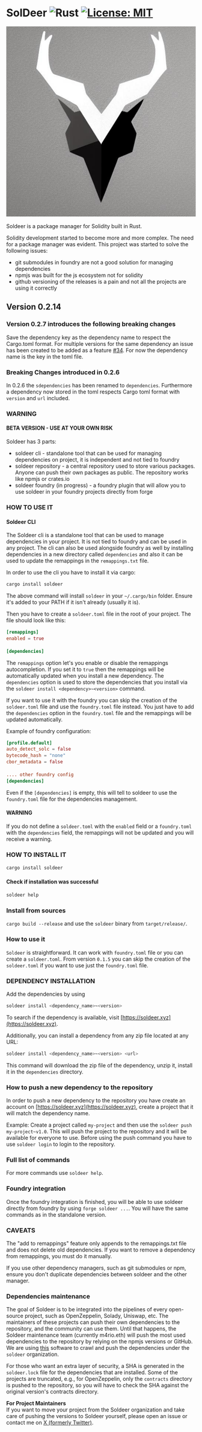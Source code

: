 # SolDeer ![Rust][rust-badge] [![License: MIT][license-badge]][license]

[rust-badge]: https://img.shields.io/badge/Built%20with%20-Rust-e43716.svg
[license]: https://opensource.org/licenses/MIT
[license-badge]: https://img.shields.io/badge/License-MIT-blue.svg

<p align="center">
  <img src="./soldeer.jpeg" />
</p>

Soldeer is a package manager for Solidity built in Rust.

Solidity development started to become more and more complex. The need for a package manager was evident.
This project was started to solve the following issues:

- git submodules in foundry are not a good solution for managing dependencies
- npmjs was built for the js ecosystem not for solidity
- github versioning of the releases is a pain and not all the projects are using it correctly

## Version 0.2.14

### Version 0.2.7 introduces the following breaking changes

Save the dependency key as the dependency name to respect the Cargo.toml format. For multiple versions for the same dependency an issue has been created to be added as a feature [#34](https://github.com/mario-eth/soldeer/issues/34). For now the dependency name is the key in the toml file.

### Breaking Changes introduced in 0.2.6

In 0.2.6 the `sdependencies` has been renamed to `dependencies`. Furthermore a dependency now stored in the toml respects Cargo toml format with `version` and `url` included.

### WARNING

#### BETA VERSION - USE AT YOUR OWN RISK

Soldeer has 3 parts:

- soldeer cli - standalone tool that can be used for managing dependencies on project, it is independent and not tied to foundry
- soldeer repository - a central repository used to store various packages. Anyone can push their own packages as public. The repository works like npmjs or crates.io
- soldeer foundry (in progress) - a foundry plugin that will allow you to use soldeer in your foundry projects directly from forge

### HOW TO USE IT

#### Soldeer CLI

The Soldeer cli is a standalone tool that can be used to manage dependencies in your project. It is not tied to foundry and can be used in any project.
The cli can also be used alongside foundry as well by installing dependencies in a new directory called `dependencies` and also it can be used to update the remappings in the `remappings.txt` file.

In order to use the cli you have to install it via cargo:

```bash
cargo install soldeer
```

The above command will install `soldeer` in your `~/.cargo/bin` folder. Ensure it's added to your PATH if it isn't already (usually it is).

Then you have to create a `soldeer.toml` file in the root of your project. The file should look like this:

```toml
[remappings]
enabled = true

[dependencies]
```

The `remappings` option let's you enable or disable the remappings autocompletion. If you set it to `true` then the remappings will be automatically updated when you install a new dependency.
The `dependencies` option is used to store the dependencies that you install via the `soldeer install <dependency>~<version>` command.

If you want to use it with the foundry you can skip the creation of the `soldeer.toml` file and use the `foundry.toml` file instead. You just have to add the `dependencies` option in the `foundry.toml` file and the remappings will be updated automatically.

Example of foundry configuration:

```toml
[profile.default]
auto_detect_solc = false
bytecode_hash = "none"
cbor_metadata = false

.... other foundry config
[dependencies]
```

Even if the `[dependencies]` is empty, this will tell to soldeer to use the `foundry.toml` file for the dependencies management.

#### WARNING

If you do not define a `soldeer.toml` with the `enabled` field or a `foundry.toml` with the `dependencies` field, the remappings will not be updated and you will receive a warning.

### HOW TO INSTALL IT

```bash
cargo install soldeer
```

#### Check if installation was successful

```bash
soldeer help
```

### Install from sources

`cargo build --release` and use the `soldeer` binary from `target/release/`.

### How to use it

`Soldeer` is straightforward. It can work with `foundry.toml` file or you can create a `soldeer.toml`. From version `0.1.5` you can skip the creation of the `soldeer.toml`
if you want to use just the `foundry.toml` file.

### DEPENDENCY INSTALLATION

Add the dependencies by using

```bash
soldeer install <dependency_name>~<version>
```

To search if the dependency is available, visit [https://soldeer.xyz](https://soldeer.xyz).

Additionally, you can install a dependency from any zip file located at any URL:

```bash
soldeer install <dependency_name>~<version> <url>
```

This command will download the zip file of the dependency, unzip it, install it in the `dependencies` directory.

### How to push a new dependency to the repository

In order to push a new dependency to the repository you have create an account on [https://soldeer.xyz](https://soldeer.xyz), create a project that it will match the dependency name.

Example:
Create a project called `my-project` and then use the `soldeer push my-project~v1.0`. This will push the project to the repository and it will be available for everyone to use.
Before using the push command you have to use `soldeer login` to login to the repository.

### Full list of commands

For more commands use `soldeer help`.

### Foundry integration

Once the foundry integration is finished, you will be able to use soldeer directly from foundry by using `forge soldeer ...`.
You will have the same commands as in the standalone version.

### CAVEATS

The "add to remappings" feature only appends to the remappings.txt file and does not delete old dependencies. If you want to remove a dependency from remappings, you must do it manually.

If you use other dependency managers, such as git submodules or npm, ensure you don't duplicate dependencies between soldeer and the other manager.

### Dependencies maintenance

The goal of Soldeer is to be integrated into the pipelines of every open-source project, such as OpenZeppelin, Solady, Uniswap, etc. The maintainers of these projects can push their own dependencies to the repository, and the community can use them. Until that happens, the Soldeer maintenance team (currently m4rio.eth) will push the most used dependencies to the repository by relying on the npmjs versions or GitHub. We are using [this](https://github.com/mario-eth/soldeer-crawler) software to crawl and push the dependencies under the `soldeer` organization.

For those who want an extra layer of security, a SHA is generated in the `soldeer.lock` file for the dependencies that are installed. Some of the projects are truncated, e.g., for OpenZeppelin, only the `contracts` directory is pushed to the repository, so you will have to check the SHA against the original version's contracts directory.

**For Project Maintainers**  
If you want to move your project from the Soldeer organization and take care of pushing the versions to Soldeer yourself, please open an issue or contact me on [X (formerly Twitter)](https://twitter.com/m4rio_eth).

